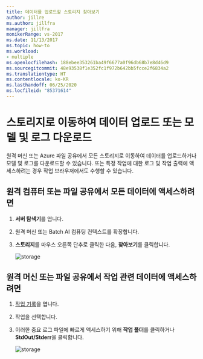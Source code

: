 ```yaml
---
title: 데이터를 업로드할 스토리지 찾아보기
author: jillre
ms.author: jillfra
manager: jillfra
monikerRange: vs-2017
ms.date: 11/13/2017
ms.topic: how-to
ms.workload:
- multiple
ms.openlocfilehash: 188ebee353261ba49f6677a0f96db68b7e8d46d9
ms.sourcegitcommit: 48e93538f1e352fc1f972b642bb5fcce2f6834a2
ms.translationtype: HT
ms.contentlocale: ko-KR
ms.lasthandoff: 06/25/2020
ms.locfileid: "85371614"
---
```

# <a name="browse-storage-to-upload-data-or-download-models-and-logs"></a>스토리지로 이동하여 데이터 업로드 또는 모델 및 로그 다운로드

원격 머신 또는 Azure 파일 공유에서 모든 스토리지로 이동하여 데이터를 업로드하거나 모델 및 로그를 다운로드할 수 있습니다. 또는 특정 작업에 대한 로그 및 작업 출력에 액세스하려는 경우 작업 브라우저에서도 수행할 수 있습니다.

## <a name="to-access-all-data-on-the-remote-machine-or-file-share"></a>원격 컴퓨터 또는 파일 공유에서 모든 데이터에 액세스하려면

1. **서버 탐색기**를 엽니다.
2. 원격 머신 또는 Batch AI 컴퓨팅 컨텍스트를 확장합니다.
3. **스토리지**를 마우스 오른쪽 단추로 클릭한 다음, **찾아보기**를 클릭합니다.

    ![storage](media/manage-storage/browse-storage.png)

## <a name="to-access-job-specific-data-on-the-remote-machine-or-file-share"></a>원격 머신 또는 파일 공유에서 작업 관련 데이터에 액세스하려면

1. [작업 기록](job-details.md)을 엽니다.
2. 작업을 선택합니다.
3. 이러한 중요 로그 파일에 빠르게 액세스하기 위해 **작업 폴더**를 클릭하거나 **StdOut/Stderr**을 클릭합니다.

    ![storage](media/manage-storage/job-workingfolder.png)
